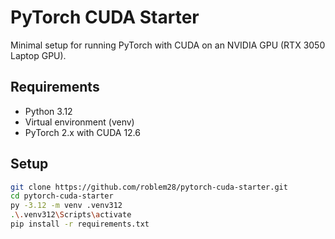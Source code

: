 # PyTorch CUDA Starter

Minimal setup for running PyTorch with CUDA on an NVIDIA GPU (RTX 3050 Laptop GPU).

## Requirements
- Python 3.12
- Virtual environment (venv)
- PyTorch 2.x with CUDA 12.6

## Setup
```bash
git clone https://github.com/roblem28/pytorch-cuda-starter.git
cd pytorch-cuda-starter
py -3.12 -m venv .venv312
.\.venv312\Scripts\activate
pip install -r requirements.txt
